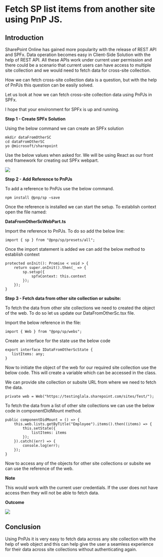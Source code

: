 # Fetch SP list items from another site using PnP JS.


Introduction
------------

SharePoint Online has gained more popularity with the release of REST API and SPFx. Data operation becomes easy in Client-Side Solution with the help of REST API. All these APIs work under current user permission and there could be a scenario that current users can have access to multiple site collection and we would need to fetch data for cross-site collection.

How we can fetch cross-site collection data is a question, but with the help of PnPJs this question can be easily solved.  
  
Let us look at how we can fetch cross-site collection data using PnPJs in SPFx.

I hope that your environment for SPFx is up and running.

**Step 1 - Create SPFx Solution**

Using the below command we can create an SPFx solution
```
mkdir dataFromOtherSC
cd dataFromOtherSC
yo @microsoft/sharepoint
```
Use the below values when asked for. We will be using React as our front end framework for creating out SPFx webpart.

![](https://f4n3x6c5.stackpathcdn.com/article/use-pnp-js-to-fetch-list-items-from-other-site-collection-in-sharepoint-online/Images/Screenshot%202020-08-02%20at%209.03.13%20AM.png)

**Step 2 - Add Reference to PnPJs**

To add a reference to PnPJs use the below command.
```
npm install @pnp/sp —save   
```
Once the reference is installed we can start the setup. To establish context open the file named:

**DataFromOtherScWebPart.ts**

Import the reference to PnPJs. To do so add the below line:
```
import { sp } from "@pnp/sp/presets/all";   
```
Once the import statement is added we can add the below method to establish context
```
protected onInit(): Promise < void > {  
    return super.onInit().then(_ => {  
        sp.setup({  
            spfxContext: this.context  
        });  
    });  
}    
```
**Step 3 - Fetch data from other site collection or subsite:**

To fetch the data from other site collections we need to created the object of the web. To do so let us update our DataFromOtherSc.tsx file.

Import the below reference in the file:
```
import { Web } from "@pnp/sp/webs";   
```
Create an interface for the state use the below code
```
export interface IDataFromOtherScState {  
   listItems: any;  
} 
```
Now to initiate the object of the web for our required site collection use the below code. This will create a variable which can be accessed in the class.

  
We can provide site collection or subsite URL from where we need to fetch the data.
```
private web = Web("https://testinglala.sharepoint.com/sites/Test/");   
```
To fetch the data from a list of other site collections we can use the below code in componentDidMount method.
```
public componentDidMount = () => {  
    this.web.lists.getByTitle("Employee").items().then((items) => {  
        this.setState({  
            listItems: items  
        });  
    }).catch((err) => {  
        console.log(err);  
    });  
}   
```
Now to access any of the objects for other site collections or subsite we can use the reference of the web.

  
**Note**

This would work with the current user credentials. If the user does not have access then they will not be able to fetch data.

**Outcome**

![](https://f4n3x6c5.stackpathcdn.com/article/use-pnp-js-to-fetch-list-items-from-other-site-collection-in-sharepoint-online/Images/2020-08-02-09-37-20-online-video.gif)

Conclusion
----------

Using PnPJs it is very easy to fetch data across any site collection with the help of web object and this can help give the user a seamless experience for their data across site collections without authenticating again.

